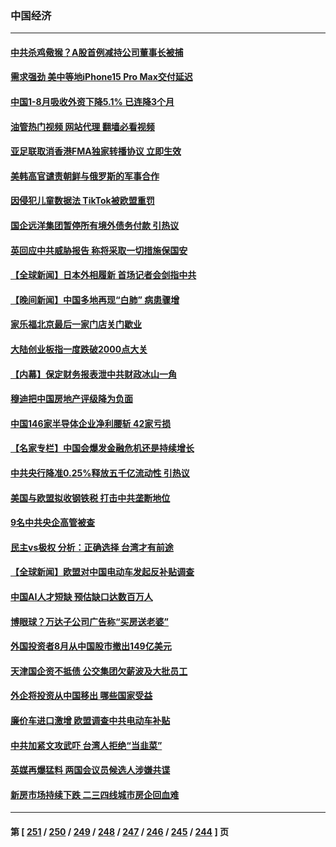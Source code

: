 ### 中国经济
---
#### [中共杀鸡儆猴？A股首例减持公司董事长被捕](../../pages/ncid283/n14074632.md?09160845) 
#### [需求强劲 美中等地iPhone15 Pro Max交付延迟](../../pages/ncid283/n14074640.md?09160845) 
#### [中国1-8月吸收外资下降5.1% 已连降3个月](../../pages/ncid283/n14074371.md?09160845) 
#### [油管热门视频 网站代理 翻墙必看视频](http://138.2.39.72:81/youtube.html?epic-marker?09160845)
#### [亚足联取消香港FMA独家转播协议 立即生效](../../pages/ncid283/n14074484.md?09160845) 
#### [美韩高官谴责朝鲜与俄罗斯的军事合作](../../pages/ncid283/n14074508.md?09160845) 
#### [因侵犯儿童数据法 TikTok被欧盟重罚](../../pages/ncid283/n14074553.md?09160845) 
#### [国企远洋集团暂停所有境外债务付款 引热议](../../pages/ncid283/n14074476.md?09160845) 
#### [英回应中共威胁报告 称将采取一切措施保国安](../../pages/ncid283/n14074436.md?09160845) 
#### [【全球新闻】日本外相履新 首场记者会剑指中共](../../pages/ncid283/n14074352.md?09160845) 
#### [【晚间新闻】中国多地再现“白肺” 病患骤增](../../pages/ncid283/n14074350.md?09160845) 
#### [家乐福北京最后一家门店关门歇业](../../pages/ncid283/n14074074.md?09160845) 
#### [大陆创业板指一度跌破2000点大关](../../pages/ncid283/n14074179.md?09160845) 
#### [【内幕】保定财务报表泄中共财政冰山一角](../../pages/ncid283/n14073874.md?09160845) 
#### [穆迪把中国房地产评级降为负面](../../pages/ncid283/n14074013.md?09160845) 
#### [中国146家半导体企业净利腰斩 42家亏损](../../pages/ncid283/n14074003.md?09160845) 
#### [【名家专栏】中国会爆发金融危机还是持续增长](../../pages/ncid283/n14073758.md?09160845) 
#### [中共央行降准0.25%释放五千亿流动性 引热议](../../pages/ncid283/n14073633.md?09160845) 
#### [美国与欧盟拟收钢铁税 打击中共垄断地位](../../pages/ncid283/n14073231.md?09160845) 
#### [9名中共央企高管被查](../../pages/ncid283/n14073675.md?09160845) 
#### [民主vs极权 分析：正确选择 台湾才有前途](../../pages/ncid283/n14072615.md?09160845) 
#### [【全球新闻】欧盟对中国电动车发起反补贴调查](../../pages/ncid283/n14073620.md?09160845) 
#### [中国AI人才短缺 预估缺口达数百万人](../../pages/ncid283/n14073448.md?09160845) 
#### [博眼球？万达子公司广告称“买房送老婆”](../../pages/ncid283/n14073390.md?09160845) 
#### [外国投资者8月从中国股市撤出149亿美元](../../pages/ncid283/n14073270.md?09160845) 
#### [天津国企资不抵债 公交集团欠薪波及大批员工](../../pages/ncid283/n14073263.md?09160845) 
#### [外企将投资从中国移出 哪些国家受益](../../pages/ncid283/n14073217.md?09160845) 
#### [廉价车进口激增 欧盟调查中共电动车补贴](../../pages/ncid283/n14073111.md?09160845) 
#### [中共加紧文攻武吓 台湾人拒绝“当韭菜”](../../pages/ncid283/n14073121.md?09160845) 
#### [英媒再爆猛料 两国会议员候选人涉嫌共谍](../../pages/ncid283/n14072922.md?09160845) 
#### [新房市场持续下跌 二三四线城市房企回血难](../../pages/ncid283/n14072666.md?09160845) 

---
#### 第 [ [251](./251.md?09160845) / [250](./250.md?09160845) / [249](./249.md?09160845) / [248](./248.md?09160845) / [247](./247.md?09160845) / [246](./246.md?09160845) / [245](./245.md?09160845) / [244](./244.md?09160845) ] 页
